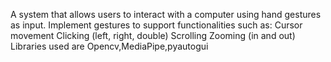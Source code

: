 A system that allows users to interact with a computer using hand gestures as input.
Implement gestures to support functionalities such as: 
Cursor movement
Clicking (left, right, double)
Scrolling
Zooming (in and out)
Libraries used are Opencv,MediaPipe,pyautogui

